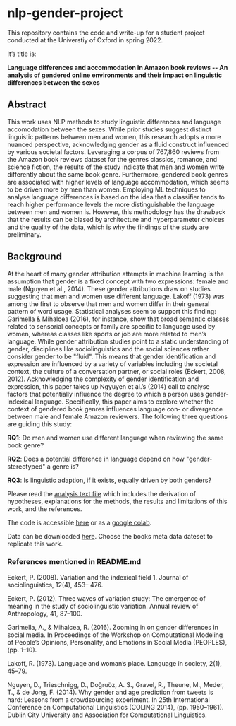 # nlp-gender-project
This repository contains the code and write-up for a student project conducted at the Universtiy of Oxford in spring 2022. 

It’s title is: 

**Language differences and accommodation in Amazon book reviews --
An analysis of gendered online environments and their impact on linguistic
differences between the sexes**

## Abstract 

This work uses NLP methods to study linguistic differences and language accomodation between the sexes. While prior studies suggest distinct linguistic patterns between men and women, this research adopts a more nuanced perspective, acknowledging gender as a fluid construct influenced by various societal factors. Leveraging a corpus of 767,860 reviews from the Amazon book reviews dataset for the genres classics, romance, and science fiction, the results of the study indicate that men and women write differently about the same book genre. Furthermore, gendered book genres are associated with higher levels of language accommodation, which seems to be driven more by men than women. Employing ML techniques to analyse language differences is based on the idea that a classifier tends to reach higher performance levels the more distinguishable the language between men and women is. However, this methodology has the drawback that the results can be biased by architecture and hyperparameter choices and the quality of the data, which is why the findings of the study are preliminary. 

## Background
At the heart of many gender attribution attempts in machine learning is the assumption that gender is a fixed concept with two expressions: female and male (Nguyen et al., 2014). These gender attributions draw on studies suggesting that men and women use different language. Lakoff (1973) was among the first to observe that men and women differ in their general pattern of word usage. Statistical analyses seem to support this finding: Garimella & Mihalcea (2016), for instance, show that broad semantic classes related to sensorial concepts or family are specific to language used by women, whereas classes like sports or job are more related to men’s language. While gender attribution studies point to a static understanding of gender, disciplines like sociolinguistics and the social sciences rather consider gender to be "fluid". This means that gender identification and expression are influenced by a variety of variables including the societal context, the culture of a conversation partner, or social roles (Eckert, 2008, 2012). Acknowledging the complexity of gender identification and expression, this paper takes up Ngyuyen et al.’s (2014) call to analyse factors that potentially influence the degree to which a person uses gender-indexical language. Specifically, this paper aims to explore whether the context of gendered book genres influences language con- or divergence between male and female Amazon reviewers. The following three questions are guiding this study:

**RQ1**: Do men and women use different language when reviewing the same book genre?

**RQ2**: Does a potential difference in language depend on how "gender-stereotyped" a genre is? 

**RQ3**: Is linguistic adaption, if it exists, equally driven by both genders?

Please read the [analysis text file](text_nlp_gender.pdf) which includes the derivation of hypotheses, explanations for the methods, the results and limitations of this work, and the references.

The code is accessible [here](complete_code_nlp_gender.ipynb) or as a [google colab](https://drive.google.com/file/d/1MuZFWWQ-UEt5csh0KBXM18u94VuywYjl/view?usp=sharing).

Data can be downloaded [here](https://cseweb.ucsd.edu/~jmcauley/datasets/amazon_v2/). Choose the books meta data dateset to replicate this work.



### References mentioned in README.md

Eckert, P. (2008). Variation and the indexical field 1. Journal of sociolinguistics, 12(4), 453– 476.

Eckert, P. (2012). Three waves of variation study: The emergence of meaning in the study of sociolinguistic variation. Annual review of Anthropology, 41, 87–100.

Garimella, A., & Mihalcea, R. (2016). Zooming in on gender differences in social media. In
Proceedings of the Workshop on Computational Modeling of People’s Opinions, Personality, and Emotions in Social Media (PEOPLES), (pp. 1–10).

Lakoff, R. (1973). Language and woman’s place. Language in society, 2(1), 45–79.

Nguyen, D., Trieschnigg, D., Doğruöz, A. S., Gravel, R., Theune, M., Meder, T., & de Jong, F. (2014). Why gender and age prediction from tweets is hard: Lessons from a crowdsourcing experiment. In 25th International Conference on Computational Linguistics (COLING 2014), (pp. 1950–1961). Dublin City University and Association for Computational Linguistics.

